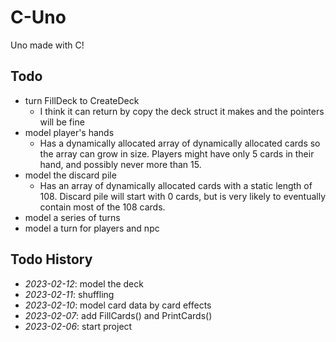 # C-Uno

Uno made with C!

## Todo

- turn FillDeck to CreateDeck
	- I think it can return by copy the deck struct it makes and the pointers will be fine
- model player's hands
	- Has a dynamically allocated array of dynamically allocated cards so the array can grow in size. Players might have only 5 cards in their hand, and possibly never more than 15.
- model the discard pile
	- Has an array of dynamically allocated cards with a static length of 108. Discard pile will start with 0 cards, but is very likely to eventually contain most of the 108 cards.
- model a series of turns
- model a turn for players and npc

## Todo History

- *2023-02-12*: model the deck
- *2023-02-11*: shuffling
- *2023-02-10*: model card data by card effects
- *2023-02-07*: add FillCards() and PrintCards()
- *2023-02-06*: start project

